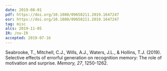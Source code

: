 ```yaml
---
date: 2019-08-01
pdf: https://doi.org/10.1080/09658211.2019.1647247
osr: https://doi.org/10.1080/09658211.2019.1647247
tag: misc
alcs: 2019-11-05
IR: /no-IR
accepted: 2019-07-16
---
```


Seabrooke, T., Mitchell, C.J., Wills, A.J., Waters, J.L., & Hollins, T.J. (2019). Selective effects of errorful generation on recognition memory: The role of motivation and surprise. _Memory, 27_, 1250-1262. 
